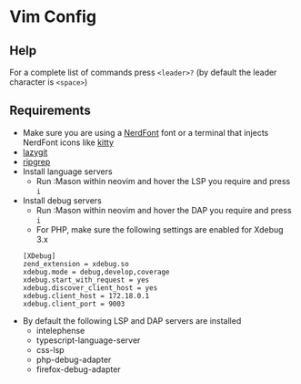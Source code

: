 # Vim Config

## Help

For a complete list of commands press `<leader>?` (by default the leader character is `<space>`)

## Requirements

- Make sure you are using a [NerdFont](https://www.nerdfonts.com/) font or a terminal that injects NerdFont icons like
  [kitty](https://sw.kovidgoyal.net/kitty/)
- [lazygit](https://github.com/jesseduffield/lazygit)
- [ripgrep](https://github.com/BurntSushi/ripgrep)
- Install language servers
    - Run :Mason within neovim and hover the LSP you require and press `i`
- Install debug servers
    - Run :Mason within neovim and hover the DAP you require and press `i`
    - For PHP, make sure the following settings are enabled for Xdebug 3.x
    ```
    [XDebug]
    zend_extension = xdebug.so
    xdebug.mode = debug,develop,coverage
    xdebug.start_with_request = yes
    xdebug.discover_client_host = yes
    xdebug.client_host = 172.18.0.1
    xdebug.client_port = 9003
    ```
- By default the following LSP and DAP servers are installed
    - intelephense
    - typescript-language-server
    - css-lsp
    - php-debug-adapter
    - firefox-debug-adapter
